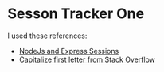 # Sesson Tracker One

I used these references:

- [NodeJs and Express Sessions](http://blog.modulus.io/nodejs-and-express-sessions)
- [Capitalize first letter from Stack Overflow](https://stackoverflow.com/a/1026087)